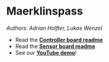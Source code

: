 # Maerklinspass

*Authors: Adrian Holfter, Lukas Wenzel*

* Read the [**Controller board readme**](maerklin/README.md)
* Read the [**Sensor board readme**](sensorboard/README.md)
* See our [**YouTube demo**](https://youtu.be/2NQkoNMP4AM)!
